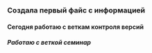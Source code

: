 ### Создала первый файс с информацией
#### Сегодня работаю с веткам контроля версий 
##### Работаю с веткой семинар


